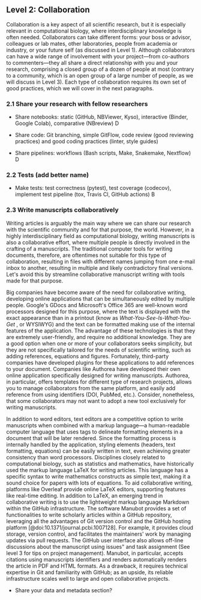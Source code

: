 ## Level 2: Collaboration

Collaboration is a key aspect of all scientific research, but it is especially relevant in computational biology, where interdisciplinary knowledge is often needed. Collaborators can take different forms: your boss or advisor, colleagues or lab mates, other laboratories, people from academia or industry, or your future self (as discussed in Level 1). Although collaborators can have a wide range of involvement with your project—from co-authors to commenters—they all share a direct relationship with you and your research, comprising a closed group of a dozen of people at most (contrary to a community, which is an open group of a large number of people, as we will discuss in Level 3). Each type of collaboration requires its own set of good practices, which we will cover in the next paragraphs.

### 2.1 Share your research with fellow researchers

-  Share notebooks: static (GitHub, NBViewer, Kyso), interactive (Binder, Google Colab), comparative (NBreview) D

-  Share code: Git branching, simple GitFlow, code review (good reviewing practices) and good coding practices (linter, style guides) 

-  Share pipelines: workflows (Bash scripts, Make, Snakemake, Nextflow) D

### 2.2 Tests (add better name)

-  Make tests: test correctness (pytest), test coverage (codecov), implement test pipeline (tox, Travis CI, GitHub actions) B

###  2.3 Write manuscripts collaboratively

Writing articles is arguably the main way where we can share our research with the scientific community and for that purpose, the world. However, in a highly interdisciplinary field as computational biology, writing manuscripts is also a collaborative effort, where multiple people is directly involved in the crafting of a manuscripts. The traditional computer tools for writing documents, therefore, are oftentimes not suitable for this type of collaboration, resulting in files with different names jumping from one e-mail inbox to another, resulting in multiple and likely contradictory final versions. Let's avoid this by streamline collaborative manuscript writing with tools made for that purpose.

Big companies have become aware of the need for collaborative writing, developing online applications that can be simultaneously edited by multiple people. Google's GDocs and Microsoft's Office 365 are well-known word processors designed for this purpose, where the text is displayed with the exact appearance than in a printout (know as _What-You-See-Is-What-You-Get_ , or WYSIWYG) and the text can be formatted making use of the internal features of the application. The advantage of these technologies is that they are extremely user-friendly, and require no additional knowledge. They are a good option when one or more of your collaborators seeks simplicity, but they are not specifically tailored for the needs of scientific writing, such as adding references, equations and figures. Fortunately, third-party companies have developed plugins for these applications to add references to your document. Companies like Authorea have developed their own online application specifically designed for writing manuscripts. Authorea, in particular, offers templates for different type of research projects, allows you to manage collaborators from the same platform, and easily add reference from using identifiers (DOI, PubMed, etc.). Consider, nonetheless, that some collaborators may not want to adopt a new tool exclusively for writing manuscripts.

In addition to word editors, text editors are a competitive option to write manuscripts when combined with a markup language—a human-readable computer language that uses tags to delineate formatting elements in a document that will be later rendered. Since the formatting process is internally handled by the application, styling elements (headers, text formatting, equations) can be easily written in text, even achieving greater consistency than word processors. Disciplines closely related to computational biology, such as statistics and mathematics, have historically used the markup language LaTeX for writing articles. This language has a specific syntax to write mathematics constructs as simple text, making it a sound choice for papers with lots of equations. To aid collaborative writing, platforms like Overleaf provide online LaTeX editors, supporting features like real-time editing. In addition to LaTeX, an emerging trend in collaborative writing is to use the lightweight markup language Markdown within the GitHub infrastructure. The software Manubot provides a set of functionalities to write scholarly articles within a GitHub repository, leveraging all the advantages of Git version control and the GitHub hosting platform [@doi:10.1371/journal.pcbi.1007128]. For example, it provides cloud storage, version control, and facilitates the maintainers' work by managing updates via pull requests. The GitHub user interface also allows off-line discussions about the manuscript using issues" and task assignment (See level 3 for tips on project management). Manubot, in particular, accepts citations using manuscripts identifiers and renders automatically renders the article in PDF and HTML formats. As a drawback, it requires technical expertise in Git and familiarity with GitHub; as an upside, its reliable infrastructure scales well to large and open collaborative projects. 

- Share your data and metadata section?
